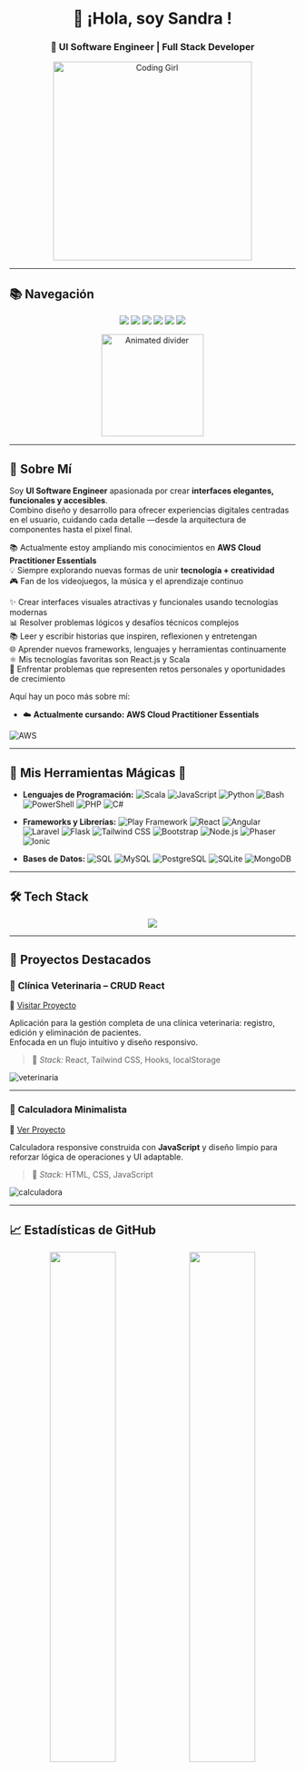 <h1 align="center">👋 ¡Hola, soy <strong>Sandra </strong>!</h1>
<h3 align="center">🎨 UI Software Engineer | Full Stack Developer </h3>

<p align="center">
  <img src="https://pa1.narvii.com/6351/4e4bf1091ab8fb141ee9db56510e779486b5865e_hq.gif" alt="Coding Girl" width="350" />
</p>

---
## 📚 Navegación  

<p align="center">
  <a href="#sobre-mi"><img src="https://img.shields.io/badge/💫_Sobre_Mí-ffb6c1?style=for-the-badge" /></a>
  <a href="#mis-herramientas-magicas"><img src="https://img.shields.io/badge/🎨_Herramientas_Mágicas-87cefa?style=for-the-badge" /></a>
  <a href="#proyectos-destacados"><img src="https://img.shields.io/badge/🚀_Proyectos-ffd700?style=for-the-badge" /></a>
  <a href="#estadisticas-de-github"><img src="https://img.shields.io/badge/📈_Estadísticas-90ee90?style=for-the-badge" /></a>
  <a href="#la-musica-que-escucho"><img src="https://img.shields.io/badge/🎧_Música-9370db?style=for-the-badge" /></a>
  <a href="#charlamos-sobre-codigo-cafe-o-ambos"><img src="https://img.shields.io/badge/☕_Contacto-ffa07a?style=for-the-badge" /></a>
</p>

<p align="center">
  <img src="https://media.giphy.com/media/l3vR1su5T2Sje6m5G/giphy.gif" width="180" alt="Animated divider" />
</p>

---

## 💫 Sobre Mí

Soy **UI Software Engineer** apasionada por crear **interfaces elegantes, funcionales y accesibles**.  
Combino diseño y desarrollo para ofrecer experiencias digitales centradas en el usuario, cuidando cada detalle —desde la arquitectura de componentes hasta el pixel final.  

📚 Actualmente estoy ampliando mis conocimientos en **AWS Cloud Practitioner Essentials**  
💡 Siempre explorando nuevas formas de unir **tecnología + creatividad**  
🎮 Fan de los videojuegos, la música y el aprendizaje continuo

✨ Crear interfaces visuales atractivas y funcionales usando tecnologías modernas  
📊 Resolver problemas lógicos y desafíos técnicos complejos  
📚 Leer y escribir historias que inspiren, reflexionen y entretengan  
🌐 Aprender nuevos frameworks, lenguajes y herramientas continuamente  
⚛️ Mis tecnologías favoritas son React.js y Scala  
🧩 Enfrentar problemas que representen retos personales y oportunidades de crecimiento

Aquí hay un poco más sobre mí:

- ☁️ **Actualmente cursando:** **AWS Cloud Practitioner Essentials**

![AWS](https://img.shields.io/badge/AWS-Cloud_Practitioner-orange?style=for-the-badge&logo=amazonaws&logoColor=white)

---

## 🎨 **Mis Herramientas Mágicas** 🎨

- **Lenguajes de Programación:**
  ![Scala](https://img.shields.io/badge/Scala-DC322F?style=flat&logo=scala&logoColor=white)
  ![JavaScript](https://img.shields.io/badge/JavaScript-F7DF1C?style=flat&logo=javascript&logoColor=000000)
  ![Python](https://img.shields.io/badge/Python-3776AB?style=flat&logo=python&logoColor=ffffff)
  ![Bash](https://img.shields.io/badge/Bash-4EAA25?style=flat&logo=gnu-bash&logoColor=ffffff)
  ![PowerShell](https://img.shields.io/badge/PowerShell-5391FE?style=flat&logo=powershell&logoColor=ffffff)
  ![PHP](https://img.shields.io/badge/PHP-787CB5?style=flat&logo=php&logoColor=ffffff)
  ![C#](https://img.shields.io/badge/C%23-239120?style=flat&logo=csharp&logoColor=ffffff)

- **Frameworks y Librerías:**
  ![Play Framework](https://img.shields.io/badge/Play%20Framework-2C3E50?style=flat&logo=play&logoColor=white)
  ![React](https://img.shields.io/badge/React-61DAFB?style=flat&logo=react&logoColor=000000)
  ![Angular](https://img.shields.io/badge/Angular-DD0031?style=flat&logo=angular&logoColor=ffffff)
  ![Laravel](https://img.shields.io/badge/Laravel-FF2D20?style=flat&logo=laravel&logoColor=white)
  ![Flask](https://img.shields.io/badge/Flask-000000?style=flat&logo=flask&logoColor=ffffff)
  ![Tailwind CSS](https://img.shields.io/badge/Tailwind%20CSS-06B6D4?style=flat&logo=tailwindcss&logoColor=ffffff)
  ![Bootstrap](https://img.shields.io/badge/Bootstrap-563D7C?style=flat&logo=bootstrap&logoColor=ffffff)
  ![Node.js](https://img.shields.io/badge/Node.js-339933?style=flat&logo=node.js&logoColor=white)
  ![Phaser](https://img.shields.io/badge/Phaser-2d6df1?style=flat&logo=phaser&logoColor=ffffff)
  ![Ionic](https://img.shields.io/badge/Ionic-3880FF?style=flat&logo=ionic&logoColor=ffffff)

- **Bases de Datos:**
  ![SQL](https://img.shields.io/badge/SQL-003B57?style=flat&logo=sql&logoColor=white)
  ![MySQL](https://img.shields.io/badge/MySQL-4479A1?style=flat&logo=mysql&logoColor=white)
  ![PostgreSQL](https://img.shields.io/badge/PostgreSQL-336791?style=flat&logo=postgresql&logoColor=white)
  ![SQLite](https://img.shields.io/badge/SQLite-003B57?style=flat&logo=sqlite&logoColor=white)
  ![MongoDB](https://img.shields.io/badge/MongoDB-47A248?style=flat&logo=mongodb&logoColor=white)

---

## 🛠️ Tech Stack

<p align="center">
  <img src="https://skillicons.dev/icons?i=scala,js,python,bash,powershell,php,cs,react,angular,laravel,flask,tailwind,bootstrap,nodejs,ionic,mysql,postgresql,sqlite,mongodb,aws,git" />
</p>

---

## 🚀 Proyectos Destacados

### 🐾 **Clínica Veterinaria – CRUD React**
🔗 [Visitar Proyecto](https://formularibasic.netlify.app/)

Aplicación para la gestión completa de una clínica veterinaria: registro, edición y eliminación de pacientes.  
Enfocada en un flujo intuitivo y diseño responsivo.  
> 🧠 *Stack:* React, Tailwind CSS, Hooks, localStorage

![veterinaria](https://github.com/user-attachments/assets/6ff4b588-0220-45ce-8a77-97f22dd943df)

---

### 🧮 **Calculadora Minimalista**
🔗 [Ver Proyecto](https://calculadoraop.netlify.app/)

Calculadora responsive construida con **JavaScript** y diseño limpio para reforzar lógica de operaciones y UI adaptable.  
> 🎨 *Stack:* HTML, CSS, JavaScript  

![calculadora](https://github.com/user-attachments/assets/bab58859-6d52-4030-898a-33c2fbf3aad1)

---

## 📈 Estadísticas de GitHub

<p align="center">
  <img src="https://github-readme-stats.vercel.app/api?username=Roxime13&show_icons=true&hide_title=true&hide=prs&count_private=true&include_all_commits=true" width="48%" />
  <img src="https://github-profile-trophy.vercel.app/?username=Roxime13&theme=onedark&row=1" width="48%" />
</p>

<p align="center">
  <img src="https://github-readme-stats.vercel.app/api/top-langs/?username=Roxime13&layout=compact" width="48%" />
  <img src="https://github-readme-activity-graph.vercel.app/graph?username=Roxime13&theme=react-dark" width="48%" />
</p>

---

## 🎧 La música que escucho 

<div align="center">
  <a href="https://open.spotify.com/user/sanrulljar">
    <img src="https://spotify-recently-played-readme.vercel.app/api?user=sanrulljar&count=5&width=1000" alt="Spotify recientemente escuchado" />
  </a>
</div>

---

## ☕ ¿Charlamos sobre código, café o ambos?

📎 [![LinkedIn](https://img.shields.io/badge/LinkedIn-Conectar-blue?style=for-the-badge&logo=linkedin)](https://www.linkedin.com/in/sandra-rull-jariod-115899265/)

✨ *Siempre abierta a nuevas oportunidades, colaboraciones o simplemente charlar sobre tecnología.*

